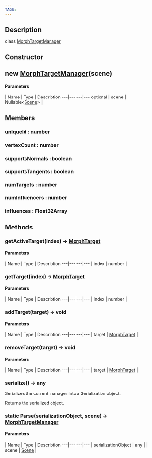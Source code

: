 ```yaml
---
TAGS:
---
```

## Description

class [MorphTargetManager](/classes/3.1/MorphTargetManager)



## Constructor

## new [MorphTargetManager](/classes/3.1/MorphTargetManager)(scene)



#### Parameters
 | Name | Type | Description
---|---|---|---
optional | scene | Nullable&lt;[Scene](/classes/3.1/Scene)&gt; | 

## Members

### uniqueId : number


### vertexCount : number


### supportsNormals : boolean


### supportsTangents : boolean


### numTargets : number


### numInfluencers : number


### influences : Float32Array


## Methods

### getActiveTarget(index) &rarr; [MorphTarget](/classes/3.1/MorphTarget)



#### Parameters
 | Name | Type | Description
---|---|---|---
 | index | number | 

### getTarget(index) &rarr; [MorphTarget](/classes/3.1/MorphTarget)



#### Parameters
 | Name | Type | Description
---|---|---|---
 | index | number | 

### addTarget(target) &rarr; void



#### Parameters
 | Name | Type | Description
---|---|---|---
 | target | [MorphTarget](/classes/3.1/MorphTarget) | 

### removeTarget(target) &rarr; void



#### Parameters
 | Name | Type | Description
---|---|---|---
 | target | [MorphTarget](/classes/3.1/MorphTarget) | 

### serialize() &rarr; any

Serializes the current manager into a Serialization object.

Returns the serialized object.
### static Parse(serializationObject, scene) &rarr; [MorphTargetManager](/classes/3.1/MorphTargetManager)



#### Parameters
 | Name | Type | Description
---|---|---|---
 | serializationObject | any | 
 | scene | [Scene](/classes/3.1/Scene) | 

